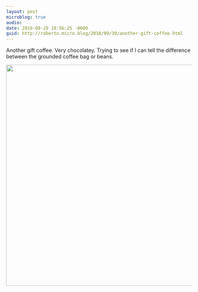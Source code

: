 ```yaml
---
layout: post
microblog: true
audio: 
date: 2018-09-29 19:56:25 -0600
guid: http://roberto.micro.blog/2018/09/30/another-gift-coffee.html
---
```

Another gift coffee. Very chocolatey. Trying to see if I can tell the difference between the grounded coffee bag or beans. 

<img src="http://roberto.mateu.me/uploads/2018/d49abd2b04.jpg" width="600" height="600" />
